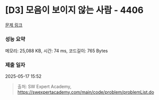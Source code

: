 # [D3] 모음이 보이지 않는 사람 - 4406 

[문제 링크](https://swexpertacademy.com/main/code/problem/problemDetail.do?contestProbId=AWNcD_66pUEDFAV8) 

### 성능 요약

메모리: 25,088 KB, 시간: 74 ms, 코드길이: 765 Bytes

### 제출 일자

2025-05-17 15:52



> 출처: SW Expert Academy, https://swexpertacademy.com/main/code/problem/problemList.do